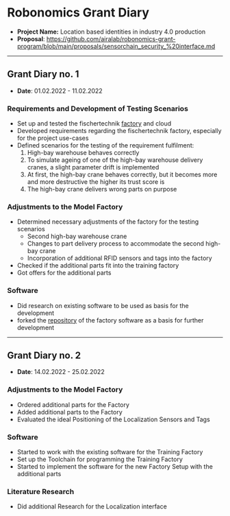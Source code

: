 # Robonomics Grant Diary

* **Project Name:** Location based identities in industry 4.0 production
* **Proposal**: https://github.com/airalab/robonomics-grant-program/blob/main/proposals/sensorchain_security_%20interface.md

---

## Grant Diary no. 1

* **Date**: 01.02.2022 - 11.02.2022

### Requirements and Development of Testing Scenarios
* Set up and tested the fischertechnik [factory](https://www.fischertechnik.de/en/service/elearning/simulating/fabrik-simulation-9v) and cloud
* Developed requirements regarding the fischertechnik factory, especially for the project use-cases
* Defined scenarios for the testing of the requirement fulfilment:
    1. High-bay warehouse behaves correctly
    2. To simulate ageing of one of the high-bay warehouse delivery cranes, a slight parameter drift is implemented
    3. At first, the high-bay crane behaves correctly, but it becomes more and more destructive the higher its trust score is
    4. The high-bay crane delivers wrong parts on purpose

### Adjustments to the Model Factory
* Determined necessary adjustments of the factory for the testing scenarios
    * Second high-bay warehouse crane
    * Changes to part delivery process to accommodate the second high-bay crane
    * Incorporation of additional RFID sensors and tags into the factory
* Checked if the additional parts fit into the training factory
* Got offers for the additional parts

### Software
* Did research on existing software to be used as basis for the development
* forked the [repository](https://github.com/fischertechnik/txt_training_factory) of the factory software as a basis for further development 

---

## Grant Diary no. 2

* **Date**: 14.02.2022 - 25.02.2022

### Adjustments to the Model Factory
* Ordered additional parts for the Factory
* Added additional parts to the Factory
* Evaluated the ideal Positioning of the Localization Sensors and Tags

### Software
* Started to work with the existing software for the Training Factory
* Set up the Toolchain for programming the Training Factory
* Started to implement the software for the new Factory Setup with the additional parts

### Literature Research
* Did additional Research for the Localization interface